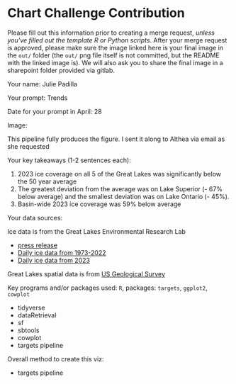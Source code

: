 # Chart Challenge Contribution

Please fill out this information prior to creating a merge request, *unless you've filled out the template R or Python scripts*. After your merge request is approved, please make sure the image linked here is your final image in the `out/` folder (the `out/` png file itself is not committed, but the README with the linked image is). We will also ask you to share the final image in a sharepoint folder provided via gitlab.

Your name: Julie Padilla

Your prompt: Trends

Date for your prompt in April: 28

Image:

This pipeline fully produces the figure. I sent it along to Althea via email as she requested

Your key takeaways (1-2 sentences each):

1. 2023 ice coverage on all 5 of the Great Lakes was significantly below the 50 year average
2. The greatest deviation from the average was on Lake Superior (- 67% below average) and the smallest deviation was on Lake Ontario (- 45%).
3. Basin-wide 2023 ice coverage was 59% below average

Your data sources:

Ice data is from the Great Lakes Environmental Research Lab 

* [press release](https://research.noaa.gov/article/ArtMID/587/ArticleID/2941/Low-ice-on-the-Great-Lakes-this-winter)
* [Daily ice data from 1973-2022](https://www.glerl.noaa.gov/data/ice/glicd/daily/)
* [Daily ice data from 2023](https://coastwatch.glerl.noaa.gov/statistic/ice/dat/g2022_2023_ice.dat)

Great Lakes spatial data is from [US Geological Survey](https://www.sciencebase.gov/catalog/item/530f8a0ee4b0e7e46bd300dd)

Key programs and/or packages used: `R`, packages: `targets`, `ggplot2`, `cowplot`

  * tidyverse
  * dataRetrieval
  * sf
  * sbtools
  * cowplot
  * targets pipeline

Overall method to create this viz:
 
 * targets pipeline

